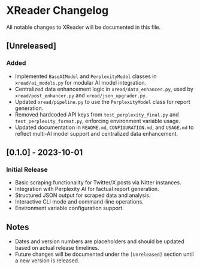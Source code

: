 # XReader Changelog

All notable changes to XReader will be documented in this file.

## [Unreleased]

### Added
- Implemented `BaseAIModel` and `PerplexityModel` classes in `xread/ai_models.py` for modular AI model integration.
- Centralized data enhancement logic in `xread/data_enhancer.py`, used by `xread/post_enhancer.py` and `xread/json_upgrader.py`.
- Updated `xread/pipeline.py` to use the `PerplexityModel` class for report generation.
- Removed hardcoded API keys from `test_perplexity_final.py` and `test_perplexity_format.py`, enforcing environment variable usage.
- Updated documentation in `README.md`, `CONFIGURATION.md`, and `USAGE.md` to reflect multi-AI model support and centralized data enhancement.

## [0.1.0] - 2023-10-01

### Initial Release
- Basic scraping functionality for Twitter/X posts via Nitter instances.
- Integration with Perplexity AI for factual report generation.
- Structured JSON output for scraped data and analysis.
- Interactive CLI mode and command-line operations.
- Environment variable configuration support.

## Notes

- Dates and version numbers are placeholders and should be updated based on actual release timelines.
- Future changes will be documented under the `[Unreleased]` section until a new version is released.
